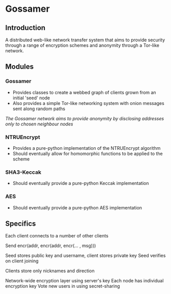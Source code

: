 # Gossamer

## Introduction
A distributed web-like network transfer system that aims to provide security through a range of encryption schemes and anonymity through a Tor-like network.

## Modules
### Gossamer
* Provides classes to create a webbed graph of clients grown from an initial 'seed' node
* Also provides a simple Tor-like networking system with onion messages sent along random paths

_The Gossamer network aims to provide anonymity by disclosing addresses only to chosen neighbour nodes_

### NTRUEncrypt
* Provides a pure-python implementation of the NTRUEncrypt algorithm
* Should eventually allow for homomorphic functions to be applied to the scheme

### SHA3-Keccak
* Should eventually provide a pure-python Keccak implementation

### AES
* Should eventually provide a pure-python AES implementation

## Specifics
Each client connects to a number of other clients

Send encr(addr, encr(addr, encr(... , msg)))

Seed stores public key and username, client stores private key
Seed verifies on client joining

Clients store only nicknames and direction

Network-wide encryption layer using server's key
Each node has individual encryption key
Vote new users in using secret-sharing
